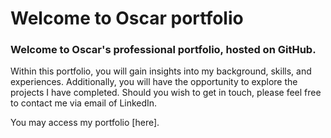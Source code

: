 # Welcome to Oscar portfolio

### Welcome to Oscar's professional portfolio, hosted on GitHub.

Within this portfolio, you will gain insights into my background, skills, and experiences. Additionally, you will have the opportunity to explore the projects I have completed. Should you wish to get in touch, please feel free to contact me via email of LinkedIn.

You may access my portfolio [here].
